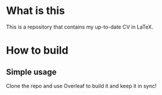 # What is this

This is a repository that contains my up-to-date CV in LaTeX.

# How to build

## Simple usage

Clone the repo and use Overleaf to build it and keep it in sync!
